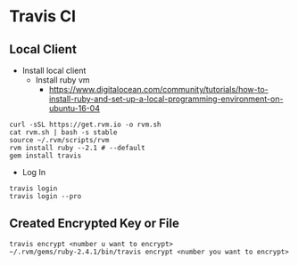 # Travis CI

## Local Client
* Install local client
  * Install ruby vm
     * https://www.digitalocean.com/community/tutorials/how-to-install-ruby-and-set-up-a-local-programming-environment-on-ubuntu-16-04
```
curl -sSL https://get.rvm.io -o rvm.sh
cat rvm.sh | bash -s stable
source ~/.rvm/scripts/rvm
rvm install ruby --2.1 # --default
gem install travis
```
* Log In
```
travis login
travis login --pro
```
## Created Encrypted Key or File
```
travis encrypt <number u want to encrypt>
~/.rvm/gems/ruby-2.4.1/bin/travis encrypt <number you want to encrypt>
```
